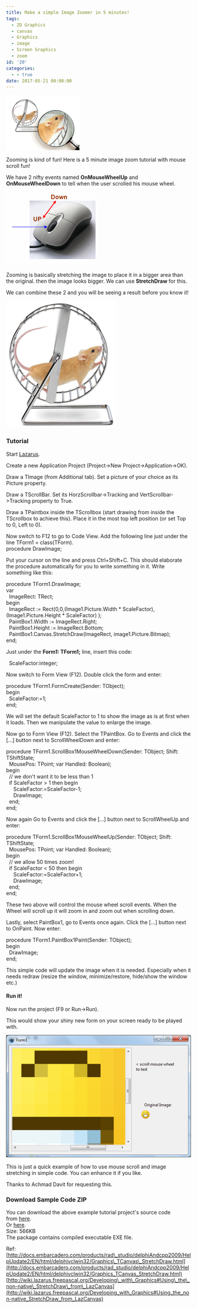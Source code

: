 ```yaml
---
title: Make a simple Image Zoomer in 5 minutes!
tags:
  - 2D Graphics
  - canvas
  - Graphics
  - image
  - Screen Graphics
  - zoom
id: '20'
categories:
  - - true
date: 2017-05-21 00:00:00
---
```


![](make-simple-image-zoomer-in-5-minutes/image-zoomer-in-lazarus.gif)

Zooming is kind of fun! Here is a 5 minute image zoom tutorial with mouse scroll fun!
<!-- more -->
  
We have 2 nifty events named **OnMouseWheelUp** and **OnMouseWheelDown** to tell when the user scrolled his mouse wheel.  
  
  
  

![](make-simple-image-zoomer-in-5-minutes/mouse-3.gif)

  
Zooming is basically stretching the image to place it in a bigger area than the original. then the image looks bigger. We can use **StretchDraw** for this.  
  
We can combine these 2 and you will be seeing a result before you know it!  
  

![](make-simple-image-zoomer-in-5-minutes/mouse-on-wheel.jpg)

  
  

### Tutorial

  
Start [Lazarus](http://www.lazarus-ide.org/).  
  
Create a new Application Project (Project->New Project->Application->OK).  
  
Draw a TImage (from Additional tab). Set a picture of your choice as its Picture property.  
  
Draw a TScrollBar. Set its HorzScrollbar->Tracking and VertScrollbar->Tracking property to True.  
  
  
  
  
Draw a TPaintbox inside the TScrollbox (start drawing from inside the TScrollbox to achieve this). Place it in the most top left position (or set Top to 0, Left to 0).  
  
  
  
  
Now switch to F12 to go to Code View. Add the following line just under the line TForm1 = class(TForm).  
procedure DrawImage;  
  
Put your cursor on the line and press Ctrl+Shift+C. This should elaborate the procedure automatically for you to write something in it. Write something like this:  
  
procedure TForm1.DrawImage;  
var  
  ImageRect: TRect;  
begin  
  ImageRect := Rect(0,0,(Image1.Picture.Width \* ScaleFactor), (Image1.Picture.Height \* ScaleFactor) );  
  PaintBox1.Width := ImageRect.Right;  
  PaintBox1.Height := ImageRect.Bottom;  
  PaintBox1.Canvas.StretchDraw(ImageRect, image1.Picture.Bitmap);  
end;  
  
Just under the **Form1: TForm1;** line, insert this code:  
  
  ScaleFactor:integer;  
  
Now switch to Form View (F12). Double click the form and enter:  
  
procedure TForm1.FormCreate(Sender: TObject);  
begin  
  ScaleFactor:=1;  
end;  
  
We will set the default ScaleFactor to 1 to show the image as is at first when it loads. Then we manipulate the value to enlarge the image.  
  
Now go to Form View (F12). Select the TPaintBox. Go to Events and click the \[...\] button next to ScrollWheelDown and enter:  
  
procedure TForm1.ScrollBox1MouseWheelDown(Sender: TObject; Shift: TShiftState;  
  MousePos: TPoint; var Handled: Boolean);  
begin  
  // we don't want it to be less than 1  
  if ScaleFactor > 1 then begin  
     ScaleFactor:=ScaleFactor-1;  
     DrawImage;  
  end;  
end;  
  
Now again Go to Events and click the \[...\] button next to ScrollWheelUp and enter:  
  
procedure TForm1.ScrollBox1MouseWheelUp(Sender: TObject; Shift: TShiftState;  
  MousePos: TPoint; var Handled: Boolean);  
begin  
  // we allow 50 times zoom!  
  if ScaleFactor < 50 then begin  
     ScaleFactor:=ScaleFactor+1;  
     DrawImage;  
  end;  
end;  
  
These two above will control the mouse wheel scroll events. When the Wheel will scroll up it will zoom in and zoom out when scrolling down.  
  
Lastly, select PaintBox1, go to Events once again. Click the \[...\] button next to OnPaint. Now enter:  
  
procedure TForm1.PaintBox1Paint(Sender: TObject);  
begin  
  DrawImage;  
end;  
  
This simple code will update the image when it is needed. Especially when it needs redraw (resize the window, minimize/restore, hide/show the window etc.)  
  
  
  
  
  
  
  
  

#### Run it!

Now run the project (F9 or Run->Run).  
  
This would show your shiny new form on your screen ready to be played with.  
  

![Image zoom in zoom out made with Lazarus in 5 minutes!](make-simple-image-zoomer-in-5-minutes/zoom-final.gif "Image zoom in zoom out made with Lazarus in 5 minutes!")

  
This is just a quick example of how to use mouse scroll and image stretching in simple code. You can enhance it if you like.  
  
Thanks to Achmad Davit for requesting this.  
  

### Download Sample Code ZIP

You can download the above example tutorial project's source code from [here](https://www.dropbox.com/s/n1q2fg2udfwbso3/ImageScrollZoom.zip?dl=0).  
Or [here](https://drive.google.com/uc?export=download&id=0B9WrDtlrEzlSdmVxVDRtalp4SWM).  
Size: 566KB  
The package contains compiled executable EXE file.  
  
  
Ref:  
[http://docs.embarcadero.com/products/rad\_studio/delphiAndcpp2009/HelpUpdate2/EN/html/delphivclwin32/Graphics\_TCanvas\_StretchDraw.html](http://docs.embarcadero.com/products/rad_studio/delphiAndcpp2009/HelpUpdate2/EN/html/delphivclwin32/Graphics_TCanvas_StretchDraw.html)  
[http://wiki.lazarus.freepascal.org/Developing\_with\_Graphics#Using\_the\_non-native\_StretchDraw\_from\_LazCanvas](http://wiki.lazarus.freepascal.org/Developing_with_Graphics#Using_the_non-native_StretchDraw_from_LazCanvas)